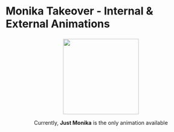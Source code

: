 <h1 align="left">Monika Takeover - Internal & External Animations</h1>

###

<div align="center">
  <img height="200" src="https://i.imgur.com/MHtp8BL.gif"  />
</div>

<p align="center">Currently, <b>Just Monika</b> is the only animation available</p>
